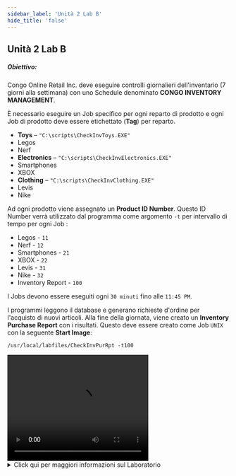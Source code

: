 ```yaml
---
sidebar_label: 'Unità 2 Lab B'
hide_title: 'false'
---
```


## Unità 2 Lab B

##### Obiettivo:

Congo Online Retail Inc. deve eseguire controlli giornalieri dell'inventario (7 giorni alla settimana) con uno Schedule denominato **CONGO INVENTORY MANAGEMENT**.

È necessario eseguire un Job specifico per ogni reparto di prodotto e ogni Job di prodotto deve essere etichettato (**Tag**) per reparto.
  
*	**Toys** – ```"C:\scripts\CheckInvToys.EXE"```
  *	Legos
  *	Nerf
*	**Electronics** – ```"C:\scripts\CheckInvElectronics.EXE"```
  *	Smartphones
  *	XBOX
*	**Clothing** – ```"C:\scripts\CheckInvClothing.EXE"```
  *	Levis
  *	Nike

Ad ogni prodotto viene assegnato un **Product ID Number**. Questo ID Number verrà utilizzato dal programma come argomento ```-t``` per intervallo di tempo per ogni Job :

  * Legos - ```11```
  * Nerf - ```12```
  * Smartphones - ```21```
  * XBOX - ```22```
  * Levis - ```31```
  * Nike - ```32```
  * Inventory Report - ```100```

I Jobs devono essere eseguiti ogni ```30 minuti``` fino alle ```11:45 PM```.

I programmi leggono il database e generano richieste d'ordine per l'acquisto di nuovi articoli. Alla fine della giornata, viene creato un **Inventory Purchase Report** con i risultati. Questo deve essere creato come Job ```UNIX``` con la seguente **Start Image**:

```/usr/local/labfiles/CheckInvPurRpt -t100```  

<div>
<video width="320" height="240" controls>
  <source src="videobasic/U2LabB.mp4" type="video/mp4"></source>
Your browser does not support the video tag.
</video>
</div>

<details>

<summary>Click qui per maggiori informazioni sul Laboratorio</summary>

**Istruzioni di Laboratorio**:

* Creare uno Schedule chiamato **Congo Inventory Management**
* **Monday-Sunday** sono i giorni laborativi
* Impostare l'Auto-build per lo Schedule ```7``` giorni in anticipo per ```1``` giorno
* Impostare l'Auto-delete per lo Schedule per ```7``` days
* Aggiungi **documentazione** per lo Schedule
* Crea un Job ```Windows``` per ciascuno dei prodotti nell'introduzione
* Assegna a ciascun Job lo stesso nome del suo prodotto
* Il Job deve essere eseguito con l'utente ```SMATRAINING\SMAUSER```
* Il Job deve essere eseguito sulla macchina ```SMATRAINING```
* Richiamare i programmi sulla riga di comando. Per esempio::
  
  ```   
  "C:\scripts\CheckInvToys.exe" -t11  
  ```

* Questi Jobs devono essere eseguiti dal lunedì alla domenica
* Questi Jobs devono essere eseguiti ```ogni 30 minuti``` quando sono finiti ok
* L'ultimo tempo di esecuzione dei 6 Jobs è ```11:45 PM```
* Aggiungi la documentazione per ogni Job. Esempio: Nerf
* Tagga questi 6 Jobs in base al tipo di prodotto (**Toys**, **Electronics**, or **Clothing**)
* Crea un Job ```Unix``` chiamato **Inventory Purchase Report**
* Questo Job deve essere eseguito sulla macchina ```SUSEVM``` machine
* Questo Job deve essere eseguito come Group id/User ID ```0/0```
* Richiamare i programmi sulla riga di comando. Per esempio:

  ```  
  /usr/local/labfiles/CheckInvPurRpt -t100  
  ```  
  
* Questo Jobs deve essere eseguito dal lunedì alla domenica
* Il report di acquisto dell'inventario richiede i 6 processi di Windows e deve essere eseguito dopo che tutte le esecuzioni sono state completate
* Effettuare le **Build** dello Schedule per oggi e domani

:::note Nota
_Al termine, visualizzare i risultati nel **Workflow designer**. Quindi effettuare la Build dello Schedule in stato rilasciato per oggi e controllare l'esecuzione in **Solution Manager**_
:::

<a href="imgbasic/306.png" target="_blank"><img src="imgbasic/306.png" width="500"></img></a>

</details>